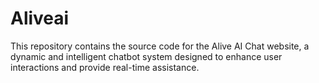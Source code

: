 # Aliveai
This repository contains the source code for the Alive AI Chat website, a dynamic and intelligent chatbot system designed to enhance user interactions and provide real-time assistance.
